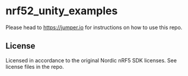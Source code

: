 # nrf52_unity_examples
Please head to https://jumper.io for instructions on how to use this repo.

## License

Licensed in accordance to the original Nordic nRF5 SDK licenses. See license files in the repo.
